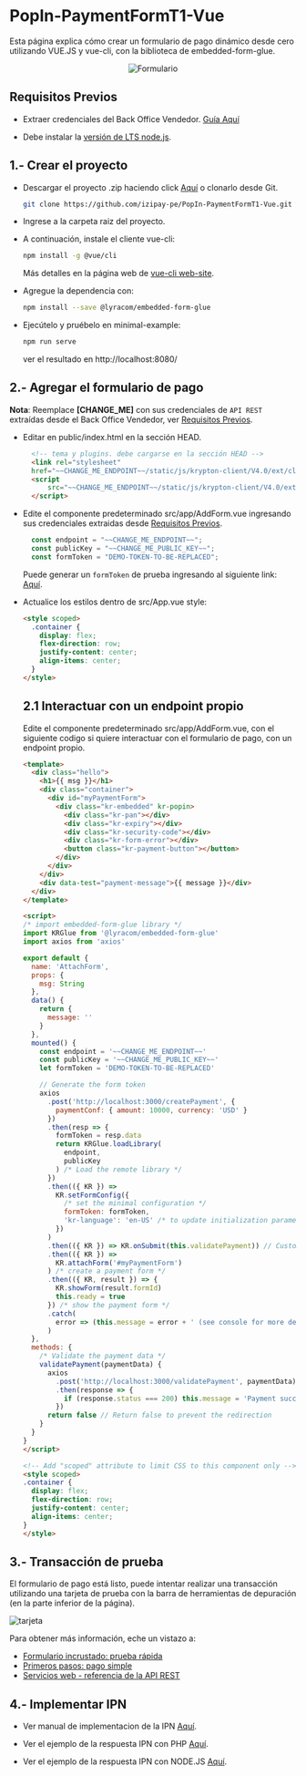 # PopIn-PaymentFormT1-Vue

Esta página explica cómo crear un formulario de pago dinámico desde cero utilizando VUE.JS y vue-cli, con la biblioteca de embedded-form-glue.

<p align="center">
  <img src="/src/assets/imagen-popin.png?raw=true" alt="Formulario"/>
</p> 

<a name="Requisitos_Previos"></a>

## Requisitos Previos

* Extraer credenciales del Back Office Vendedor. [Guía Aquí](https://github.com/izipay-pe/obtener-credenciales-de-conexion)

* Debe instalar la [versión de LTS node.js](https://nodejs.org/es/).

## 1.- Crear el proyecto

* Descargar el proyecto .zip haciendo click [Aquí](https://github.com/izipay-pe/PopIn-PaymentFormT1-Vue/archive/refs/heads/main.zip) o clonarlo desde Git. 
 
  ```sh
  git clone https://github.com/izipay-pe/PopIn-PaymentFormT1-Vue.git
  ``` 

* Ingrese a la carpeta raiz del proyecto.

* A continuación, instale el cliente vue-cli:

  ```bash
  npm install -g @vue/cli
  ```

  Más detalles en la página web de [vue-cli web-site](https://cli.vuejs.org/guide/installation.html).

* Agregue la dependencia con:

  ```bash
  npm install --save @lyracom/embedded-form-glue
  ```

* Ejecútelo y pruébelo en minimal-example:

  ```sh
  npm run serve
  ```

  ver el resultado en http://localhost:8080/

## 2.- Agregar el formulario de pago

**Nota**: Reemplace **[CHANGE_ME]** con sus credenciales de `API REST` extraídas desde el Back Office Vendedor, ver [Requisitos Previos](#Requisitos_Previos).

* Editar en public/index.html en la sección HEAD.

  ```html
    <!-- tema y plugins. debe cargarse en la sección HEAD -->
    <link rel="stylesheet"
    href="~~CHANGE_ME_ENDPOINT~~/static/js/krypton-client/V4.0/ext/classic-reset.css">
    <script
        src="~~CHANGE_ME_ENDPOINT~~/static/js/krypton-client/V4.0/ext/classic.js">
    </script>
  ```
* Edite el componente predeterminado src/app/AddForm.vue ingresando sus credenciales extraidas desde [Requisitos Previos](#Requisitos_Previos). 

  ```javascript
    const endpoint = "~~CHANGE_ME_ENDPOINT~~";
    const publicKey = "~~CHANGE_ME_PUBLIC_KEY~~";
    const formToken = "DEMO-TOKEN-TO-BE-REPLACED";
  ```

  Puede generar un `formToken` de prueba ingresando al siguiente link: [Aquí](https://secure.micuentaweb.pe/doc/es-PE/rest/V4.0/api/playground/Charge/CreatePayment/).

* Actualice los estilos dentro de src/App.vue style:

  ```html
  <style scoped>
    .container {
      display: flex;
      flex-direction: row;
      justify-content: center;
      align-items: center;
    }
  </style>
  ```

  ## 2.1 Interactuar con un endpoint propio

    Edite el componente predeterminado src/app/AddForm.vue, con el siguiente codigo si quiere interactuar con el formulario de pago, con un endpoint propio.

    ```html
    <template>
      <div class="hello">
        <h1>{{ msg }}</h1>
        <div class="container">
          <div id="myPaymentForm">
            <div class="kr-embedded" kr-popin>
              <div class="kr-pan"></div>
              <div class="kr-expiry"></div>
              <div class="kr-security-code"></div>
              <div class="kr-form-error"></div>
              <button class="kr-payment-button"></button>
            </div>
          </div>
        </div>
        <div data-test="payment-message">{{ message }}</div>
      </div>
    </template>

    <script>
    /* import embedded-form-glue library */
    import KRGlue from '@lyracom/embedded-form-glue'
    import axios from 'axios'

    export default {
      name: 'AttachForm',
      props: {
        msg: String
      },
      data() {
        return {
          message: ''
        }
      },
      mounted() {
        const endpoint = '~~CHANGE_ME_ENDPOINT~~'
        const publicKey = '~~CHANGE_ME_PUBLIC_KEY~~'
        let formToken = 'DEMO-TOKEN-TO-BE-REPLACED'

        // Generate the form token
        axios
          .post('http://localhost:3000/createPayment', {
            paymentConf: { amount: 10000, currency: 'USD' }
          })
          .then(resp => {
            formToken = resp.data
            return KRGlue.loadLibrary(
              endpoint,
              publicKey
            ) /* Load the remote library */
          })
          .then(({ KR }) =>
            KR.setFormConfig({
              /* set the minimal configuration */
              formToken: formToken,
              'kr-language': 'en-US' /* to update initialization parameter */
            })
          )
          .then(({ KR }) => KR.onSubmit(this.validatePayment)) // Custom payment callback
          .then(({ KR }) =>
            KR.attachForm('#myPaymentForm')
          ) /* create a payment form */
          .then(({ KR, result }) => {
            KR.showForm(result.formId)
            this.ready = true
          }) /* show the payment form */
          .catch(
            error => (this.message = error + ' (see console for more details)')
          )
      },
      methods: {
        /* Validate the payment data */
        validatePayment(paymentData) {
          axios
            .post('http://localhost:3000/validatePayment', paymentData)
            .then(response => {
              if (response.status === 200) this.message = 'Payment successful!'
            })
          return false // Return false to prevent the redirection
        }
      }
    }
    </script>

    <!-- Add "scoped" attribute to limit CSS to this component only -->
    <style scoped>
    .container {
      display: flex;
      flex-direction: row;
      justify-content: center;
      align-items: center;
    }
    </style>
    ```

## 3.- Transacción de prueba

El formulario de pago está listo, puede intentar realizar una transacción utilizando una tarjeta de prueba con la barra de herramientas de depuración (en la parte inferior de la página).

  ![tarjeta](/src/assets/tarjetas-prueba.png)

Para obtener más información, eche un vistazo a:

- [Formulario incrustado: prueba rápida](https://secure.micuentaweb.pe/doc/es-PE/rest/V4.0/javascript/quick_start_js.html)
- [Primeros pasos: pago simple](https://secure.micuentaweb.pe/doc/es-PE/rest/V4.0/javascript/guide/start.html)
- [Servicios web - referencia de la API REST](https://secure.micuentaweb.pe/doc/es-PE/rest/V4.0/api/reference.html)

## 4.- Implementar IPN

* Ver manual de implementacion de la IPN [Aquí](https://secure.micuentaweb.pe/doc/es-PE/rest/V4.0/kb/payment_done.html).

* Ver el ejemplo de la respuesta IPN con PHP [Aquí](https://github.com/izipay-pe/Redirect-PaymentForm-IpnT1-PHP).

* Ver el ejemplo de la respuesta IPN con NODE.JS [Aquí](https://github.com/izipay-pe/Response-PaymentFormT1-Ipn).
